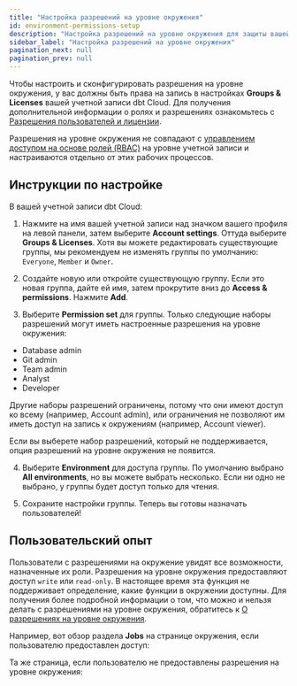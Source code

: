 ```yaml
---
title: "Настройка разрешений на уровне окружения"
id: environment-permissions-setup
description: "Настройка разрешений на уровне окружения для защиты вашей информации"
sidebar_label: "Настройка разрешений на уровне окружения"
pagination_next: null
pagination_prev: null
---
```


Чтобы настроить и сконфигурировать разрешения на уровне окружения, у вас должны быть права на запись в настройках **Groups & Licenses** вашей учетной записи dbt Cloud. Для получения дополнительной информации о ролях и разрешениях ознакомьтесь с [Разрешения пользователей и лицензии](/docs/cloud/manage-access/seats-and-users).

Разрешения на уровне окружения не совпадают с [управлением доступом на основе ролей (RBAC)](/docs/cloud/manage-access/about-user-access#role-based-access-control) на уровне учетной записи и настраиваются отдельно от этих рабочих процессов.

## Инструкции по настройке

В вашей учетной записи dbt Cloud:

1. Нажмите на имя вашей учетной записи над значком вашего профиля на левой панели, затем выберите **Account settings**. Оттуда выберите **Groups & Licenses**. Хотя вы можете редактировать существующие группы, мы рекомендуем не изменять группы по умолчанию: `Everyone`, `Member` и `Owner`.

<Lightbox src="/img/docs/dbt-cloud/groups-and-licenses.png" width="80%" title="Страница Groups & Licenses в dbt Cloud с выделенными группами по умолчанию."/>

2. Создайте новую или откройте существующую группу. Если это новая группа, дайте ей имя, затем прокрутите вниз до **Access & permissions**. Нажмите **Add**.

<Lightbox src="/img/docs/dbt-cloud/add-permissions.png" width="80%" title="Раздел Access & permissions с выделенной кнопкой Add."/>

3. Выберите **Permission set** для группы. Только следующие наборы разрешений могут иметь настроенные разрешения на уровне окружения:

- Database admin
- Git admin
- Team admin
- Analyst
- Developer

Другие наборы разрешений ограничены, потому что они имеют доступ ко всему (например, Account admin), или ограничения не позволяют им иметь доступ на запись к окружениям (например, Account viewer).

Если вы выберете набор разрешений, который не поддерживается, опция разрешений на уровне окружения не появится.

<Lightbox src="/img/docs/dbt-cloud/no-option.png" width="80%" title="Вид окна разрешений, если нет опции для разрешений на уровне окружения."/>

4. Выберите **Environment** для доступа группы. По умолчанию выбрано **All environments**, но вы можете выбрать несколько. Если ни одно не выбрано, у группы будет доступ только для чтения.

<Lightbox src="/img/docs/dbt-cloud/environment-options.png" width="80%" title="Список доступных окружений с выделенными полями Staging и General."/>

5. Сохраните настройки группы. Теперь вы готовы назначать пользователей!

## Пользовательский опыт

Пользователи с разрешениями на окружение увидят все возможности, назначенные их роли. Разрешения на уровне окружения предоставляют доступ `write` или `read-only`. В настоящее время эта функция не поддерживает определение, какие функции в окружении доступны. Для получения более подробной информации о том, что можно и нельзя делать с разрешениями на уровне окружения, обратитесь к [О разрешениях на уровне окружения](/docs/cloud/manage-access/environment-permissions).

Например, вот обзор раздела **Jobs** на странице окружения, если пользователю предоставлен доступ:

<Lightbox src="/img/docs/dbt-cloud/write-access.png" width="80%" title="Страница jobs с доступом на запись и видимой кнопкой 'Create job'."/>

Та же страница, если пользователю не предоставлены разрешения на уровне окружения:

<Lightbox src="/img/docs/dbt-cloud/read-only-access.png" width="80%" title="Страница jobs с доступом только для чтения и невидимой кнопкой 'Create job'."/>
